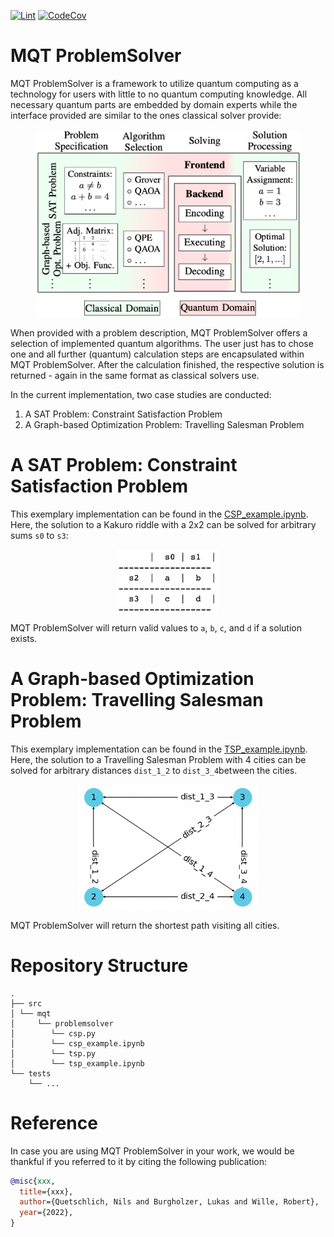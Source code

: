 [![Lint](https://github.com/nquetschlich/MQTProblemSolver/actions/workflows/linter.yml/badge.svg)](https://github.com/nquetschlich/MQTProblemSolver/actions/workflows/linter.yml)
[![CodeCov](https://github.com/nquetschlich/MQTProblemSolver/actions/workflows/coverage.yml/badge.svg)](https://github.com/nquetschlich/MQTProblemSolver/actions/workflows/coverage.yml)

# MQT ProblemSolver

MQT ProblemSolver is a framework to utilize quantum computing as a technology for users with little to no
quantum computing knowledge.
All necessary quantum parts are embedded by domain experts while the interface provided are similar to the ones
classical solver provide:

<p align="center">
<img src="img/framework.png" height=300px>
</p>

When provided with a problem description, MQT ProblemSolver offers a selection of implemented quantum algorithms.
The user just has to chose one and all further (quantum) calculation steps are encapsulated within MQT ProblemSolver.
After the calculation finished, the respective solution is returned - again in the same format as classical
solvers use.

In the current implementation, two case studies are conducted:

1. A SAT Problem: Constraint Satisfaction Problem
2. A Graph-based Optimization Problem: Travelling Salesman Problem

# A SAT Problem: Constraint Satisfaction Problem

This exemplary implementation can be found in the [CSP_example.ipynb](src/mqt/problemsolver/csp_example.ipynb).
Here, the solution to a Kakuro riddle with a 2x2 can be solved for arbitrary sums `s0` to `s3`:

<p align="center">
<img src="img/kakuro.png" height=100px>
</p>

MQT ProblemSolver will return valid values to `a`, `b`, `c`, and `d` if a solution exists.

# A Graph-based Optimization Problem: Travelling Salesman Problem

This exemplary implementation can be found in the [TSP_example.ipynb](src/mqt/problemsolver/tsp_example.ipynb).
Here, the solution to a Travelling Salesman Problem with 4 cities can be solved for arbitrary distances `dist_1_2` to `dist_3_4`between the cities.

<p align="center">
<img src="img/tsp.png" height=200px>
</p>

MQT ProblemSolver will return the shortest path visiting all cities.

# Repository Structure

```
.
├── src
│ └── mqt
│     └── problemsolver
│        └── csp.py
│        └── csp_example.ipynb
│        └── tsp.py
│        └── tsp_example.ipynb
└── tests
    └── ...
```

# Reference

In case you are using MQT ProblemSolver in your work, we would be thankful if you referred to it by citing the following publication:

```bibtex
@misc{xxx,
  title={xxx},
  author={Quetschlich, Nils and Burgholzer, Lukas and Wille, Robert},
  year={2022},
}
```
